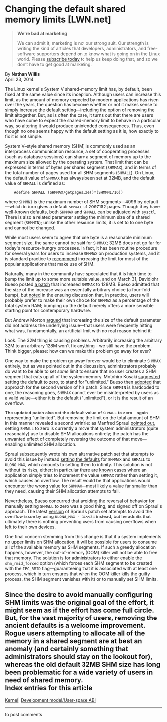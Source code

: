 # Changing the default shared memory limits [LWN.net]

> **We're bad at marketing**
> 
> We can admit it, marketing is not our strong suit. Our strength is writing the kind of articles that developers, administrators, and free-software supporters depend on to know what is going on in the Linux world. Please [subscribe today](/Promo/nsn-bad/subscribe) to help us keep doing that, and so we don’t have to get good at marketing. 

By **Nathan Willis**  
April 23, 2014 

The Linux kernel's System V shared-memory limit has, by default, been fixed at the same value since its inception. Although users can increase this limit, as the amount of memory expected by modern applications has risen over the years, the question has become whether or not it makes sense to simply increase the default setting—including the option of removing the limit altogether. But, as is often the case, it turns out that there are users who have come to expect the shared-memory limit to behave in a particular way, so altering it would produce unintended consequences. Thus, even though no one seems happy with the default setting as it is, how exactly to fix it is not simple. 

System V–style shared memory (SHM) is commonly used as an interprocess communication resource; a set of cooperating processes (such as database sessions) can share a segment of memory up to the maximum size allowed by the operating system. That limit that can be expressed in terms of bytes per shared segment (`SHMMAX`), and in terms of the total number of pages used for all SHM segments (`SHMALL`). On Linux, the default value of `SHMMAX` has always been set at 32MB, and the default value of `SHMALL` is defined as: 
    
    
        #define SHMALL (SHMMAX/getpagesize()*(SHMMNI/16))
    

where `SHMMNI` is the maximum number of SHM segments—4096 by default—which in turn gives a default `SHMALL` of 2097152 pages. Though they have well-known defaults, both `SHMMAX` and `SHMALL` can be adjusted with `sysctl`. There is also a related parameter setting the minimum size of a shared segment (`SHMMIN`); unlike the other resource limits, it is set to to one byte and cannot be changed. 

While most users seem to agree that one byte is a reasonable minimum segment size, the same cannot be said for `SHMMAX`; 32MB does not go far for today's resource-hungry processes. In fact, it has been routine procedure for several years for users to increase `SHMMAX` on production systems, and it is standard practice to [recommend](http://rhaas.blogspot.com/2012/06/absurd-shared-memory-limits.html) increasing the limit for most of the popular applications that make use of SHM. 

Naturally, many in the community have speculated that it is high time to bump the limit up to some more suitable value, and on March 31, Davidlohr Bueso posted [a patch](/Articles/595668/) that increased `SHMMAX` to 128MB. Bueso admitted that the size of the increase was an essentially arbitrary choice (a four-fold bump), but [noted](/Articles/595669/) in the ensuing discussion that, in practice, users will probably prefer to make their own choice for `SHMMAX` as a percentage of the total system RAM; bumping up the default merely offers a more sensible starting point for contemporary hardware. 

But Andrew Morton [argued](/Articles/595872/) that increasing the size of the default parameter did not address the underlying issue—that users were frequently hitting what was, fundamentally, an artificial limit with no real reason behind it: 

Look. The 32M thing is causing problems. Arbitrarily increasing the arbitrary 32M to an arbitrary 128M won't fix anything - we still have the problem. Think bigger, please: how can we make this problem go away for ever? 

One way to make the problem go away forever would be to eliminate `SHMMAX` entirely, but as was pointed out in the discussion, administrators probably do want to be able to set _some_ limit to ensure that no user creates a SHM segment that eats up all of the system memory. Motohiro Kosaki [suggested](/Articles/595674/) setting the default to zero, to stand for "unlimited." Bueso then [adopted](/Articles/595676/) that approach for the second version of his patch. Since `SHMMIN` is hardcoded to one, the reasoning goes, `SHMMAX` cannot ever be misinterpreted by users as a valid value—either it is the default ("unlimited"), or it is the result of an overflow. 

The updated patch also set the default value of `SHMALL` to zero—again representing "unlimited". But removing the limit on the total amount of SHM in this manner revealed a second wrinkle: as Manfred Spraul [pointed out](/Articles/595786/), setting `SHMALL` to zero is currently a move that system administrators (quite reasonably) use to disable SHM allocations entirely; the patch has the unwanted effect of completely reversing the outcome of that move—enabling unlimited SHM allocation. 

Spraul subsequently wrote his own alternative patch set that attempts to avoid this issue by instead [setting the defaults](/Articles/595787/) for `SHMMAX` and `SHMALL` to `ULONG_MAX`, which amounts to setting them to infinity. This solution is not without its risks, either; in particular there are [known](http://marc.info/?l=linux-mm&m=139638334330127) cases where an application simply tries to increment the value `SHMMAX` rather than setting it, which causes an overflow. The result would be that applications would encounter the wrong value for `SHMMAX`—most likely a value far smaller than they need, causing their SHM allocation attempts to fail. 

Nevertheless, Bueso concurred that avoiding the reversal of behavior for manually setting `SHMALL` to zero was a good thing, and signed off on Spraul's approach. The latest [version](/Articles/595791/) of Spraul's patch set attempts to avoid the overflow issue by using `ULONG_MAX - 1L<<24` instead, but he admits that ultimately there is nothing preventing users from causing overflows when left to their own devices. 

One final concern stemming from this change is that if a system implements no upper limits on SHM allocation, it will be possible for users to consume all of the available memory as SHM segments. If such a greedy allocation happens, however, the out-of-memory (OOM) killer will not be able to free that memory. The solution is for administrators to either enable the `shm_rmid_forced` option (which forces each SHM segment to be created with the `IPC_RMID` flag—guaranteeing that it is associated with at least one process, which in turn ensures that when the OOM killer kills the guilty process, the SHM segment vanishes with it) or to manually set SHM limits. 

Since the desire to avoid manually configuring SHM limits was the original goal of the effort, it might seem as if the effort has come full circle. But, for the vast majority of users, removing the ancient defaults is a welcome improvement. Rogue users attempting to allocate all of the memory in a shared segment are at best an anomaly (and certainly something that administrators should stay on the lookout for), whereas the old default 32MB SHM size has long been problematic for a wide variety of users in need of shared memory.  
Index entries for this article  
---  
[Kernel](/Kernel/Index)| [Development model/User-space ABI](/Kernel/Index#Development_model-User-space_ABI)  
  


* * *

to post comments 

